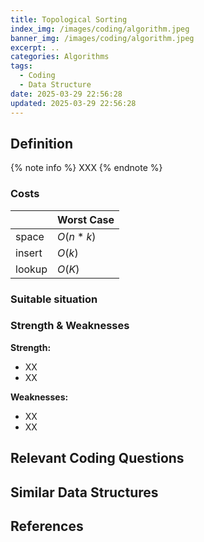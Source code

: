 ```yaml
---
title: Topological Sorting
index_img: /images/coding/algorithm.jpeg
banner_img: /images/coding/algorithm.jpeg
excerpt: ..
categories: Algorithms
tags:
  - Coding
  - Data Structure
date: 2025-03-29 22:56:28
updated: 2025-03-29 22:56:28
---
```


## Definition
{% note info %}
XXX
{% endnote %}

### Costs
|        | Worst Case |
| ------ | ---------- |
| space  | $O(n * k)$   |
| insert | $O(k)$       |
| lookup | $O(K)$       |

### Suitable situation

### Strength & Weaknesses

**Strength:**
- XX
- XX

**Weaknesses:**
- XX
- XX

## Relevant Coding Questions


## Similar Data Structures


## References